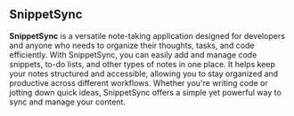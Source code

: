 ## SnippetSync
**SnippetSync** is a versatile note-taking application designed for developers and anyone who needs to organize their thoughts, tasks, and code efficiently. With SnippetSync, you can easily add and manage code snippets, to-do lists, and other types of notes in one place. It helps keep your notes structured and accessible, allowing you to stay organized and productive across different workflows. Whether you're writing code or jotting down quick ideas, SnippetSync offers a simple yet powerful way to sync and manage your content.
